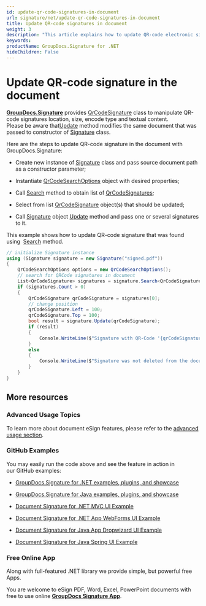 ```yaml
---
id: update-qr-code-signatures-in-document
url: signature/net/update-qr-code-signatures-in-document
title: Update QR-code signatures in document
weight: 3
description: "This article explains how to update QR-code electronic signatures with GroupDocs.Signature API."
keywords: 
productName: GroupDocs.Signature for .NET
hideChildren: False
---
```

# Update QR-code signature in the document

[**GroupDocs.Signature**](https://products.groupdocs.com/signature/net) provides [QrCodeSignature](https://apireference.groupdocs.com/net/signature/groupdocs.signature.domain/qrcodesignature) class to manipulate QR-code signatures location, size, encode type and textual content.   
Please be aware that[Update](https://apireference.groupdocs.com/net/signature/groupdocs.signature/signature/methods/update/) method modifies the same document that was passed to constructor of [Signature](https://apireference.groupdocs.com/net/signature/groupdocs.signature/signature) class.

Here are the steps to update QR-code signature in the document with GroupDocs.Signature:

*   Create new instance of [Signature](https://apireference.groupdocs.com/net/signature/groupdocs.signature/signature) class and pass source document path as a constructor parameter;
    
*   Instantiate [QrCodeSearchOptions](https://apireference.groupdocs.com/net/signature/groupdocs.signature.options/qrcodesearchoptions) object with desired properties;
    
*   Call [Search](https://apireference.groupdocs.com/net/signature/groupdocs.signature/signature/methods/search/_1) method to obtain list of [QrCodeSignatures](https://apireference.groupdocs.com/net/signature/groupdocs.signature.domain/qrcodesignature);  
    
*   Select from list [QrCodeSignature](https://apireference.groupdocs.com/net/signature/groupdocs.signature.domain/qrcodesignature) object(s) that should be updated;  
    
*   Call [Signature](https://apireference.groupdocs.com/net/signature/groupdocs.signature/signature) object [Update](https://apireference.groupdocs.com/net/signature/groupdocs.signature/signature/methods/update/) method and pass one or several signatures to it.   
      
    

This example shows how to update QR-code signature that was found using  [Search](https://apireference.groupdocs.com/net/signature/groupdocs.signature/signature/methods/search/_1) method.

```csharp
// initialize Signature instance
using (Signature signature = new Signature("signed.pdf"))
{
    QrCodeSearchOptions options = new QrCodeSearchOptions();
    // search for QRCode signatures in document
    List<QrCodeSignature> signatures = signature.Search<QrCodeSignature>(options);
    if (signatures.Count > 0)
    {
        QrCodeSignature qrCodeSignature = signatures[0];
        // change position
        qrCodeSignature.Left = 100;
        qrCodeSignature.Top = 100;
        bool result = signature.Update(qrCodeSignature);
        if (result)
        {
            Console.WriteLine($"Signature with QR-Code '{qrCodeSignature.Text}' was updated in the document.");
        }
        else
        {
            Console.WriteLine($"Signature was not deleted from the document!");
        }
    }
}
```

## More resources

### Advanced Usage Topics

To learn more about document eSign features, please refer to the [advanced usage section](Advanced%2Busage.html).

### GitHub Examples 

You may easily run the code above and see the feature in action in our GitHub examples:

*   [GroupDocs.Signature for .NET examples, plugins, and showcase](https://github.com/groupdocs-signature/GroupDocs.Signature-for-.NET)
    
*   [GroupDocs.Signature for Java examples, plugins, and showcase](https://github.com/groupdocs-signature/GroupDocs.Signature-for-Java)
    
*   [Document Signature for .NET MVC UI Example](https://github.com/groupdocs-signature/GroupDocs.Signature-for-.NET-MVC) 
    
*   [Document Signature for .NET App WebForms UI Example](https://github.com/groupdocs-signature/GroupDocs.Signature-for-.NET-WebForms)
    
*   [Document Signature for Java App Dropwizard UI Example](https://github.com/groupdocs-signature/GroupDocs.Signature-for-Java-Dropwizard)
    
*   [Document Signature for Java Spring UI Example](https://github.com/groupdocs-signature/GroupDocs.Signature-for-Java-Spring)
    

### Free Online App 

Along with full-featured .NET library we provide simple, but powerful free Apps.

You are welcome to eSign PDF, Word, Excel, PowerPoint documents with free to use online **[GroupDocs Signature App](https://products.groupdocs.app/signature)**.
